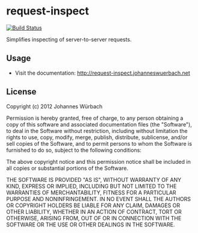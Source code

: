 # request-inspect #
[![Build Status](https://travis-ci.org/johanneswuerbach/request-inspect.png?branch=master)](https://travis-ci.org/johanneswuerbach/request-inspect)

Simplifies inspecting of server-to-server requests.

## Usage ##
* Visit the documentation: http://request-inspect.johanneswuerbach.net

## License ##

Copyright (c) 2012 Johannes Würbach

Permission is hereby granted, free of charge, to any person obtaining
a copy of this software and associated documentation files (the
"Software"), to deal in the Software without restriction, including
without limitation the rights to use, copy, modify, merge, publish,
distribute, sublicense, and/or sell copies of the Software, and to
permit persons to whom the Software is furnished to do so, subject to
the following conditions:

The above copyright notice and this permission notice shall be
included in all copies or substantial portions of the Software.

THE SOFTWARE IS PROVIDED "AS IS", WITHOUT WARRANTY OF ANY KIND,
EXPRESS OR IMPLIED, INCLUDING BUT NOT LIMITED TO THE WARRANTIES OF
MERCHANTABILITY, FITNESS FOR A PARTICULAR PURPOSE AND
NONINFRINGEMENT. IN NO EVENT SHALL THE AUTHORS OR COPYRIGHT HOLDERS BE
LIABLE FOR ANY CLAIM, DAMAGES OR OTHER LIABILITY, WHETHER IN AN ACTION
OF CONTRACT, TORT OR OTHERWISE, ARISING FROM, OUT OF OR IN CONNECTION
WITH THE SOFTWARE OR THE USE OR OTHER DEALINGS IN THE SOFTWARE.